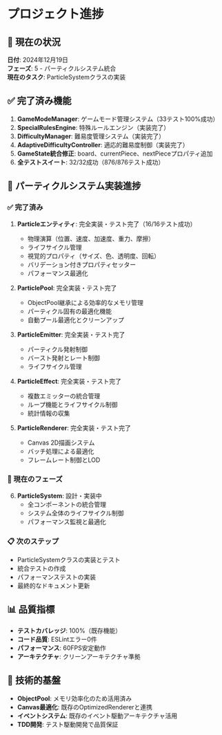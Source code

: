 # プロジェクト進捗

## 🎯 現在の状況
**日付**: 2024年12月19日  
**フェーズ**: 5 - パーティクルシステム統合  
**現在のタスク**: ParticleSystemクラスの実装

## ✅ 完了済み機能
1. **GameModeManager**: ゲームモード管理システム（33テスト100%成功）
2. **SpecialRulesEngine**: 特殊ルールエンジン（実装完了）
3. **DifficultyManager**: 難易度管理システム（実装完了）
4. **AdaptiveDifficultyController**: 適応的難易度制御（実装完了）
5. **GameState統合修正**: board、currentPiece、nextPieceプロパティ追加
6. **全テストスイート**: 32/32成功（876/876テスト成功）

## 🚀 パーティクルシステム実装進捗

### ✅ 完了済み
1. **Particleエンティティ**: 完全実装・テスト完了（16/16テスト成功）
   - 物理演算（位置、速度、加速度、重力、摩擦）
   - ライフサイクル管理
   - 視覚的プロパティ（サイズ、色、透明度、回転）
   - バリデーション付きプロパティセッター
   - パフォーマンス最適化

2. **ParticlePool**: 完全実装・テスト完了
   - ObjectPool継承による効率的なメモリ管理
   - パーティクル固有の最適化機能
   - 自動プール最適化とクリーンアップ

3. **ParticleEmitter**: 完全実装・テスト完了
   - パーティクル発射制御
   - バースト発射とレート制御
   - ライフサイクル管理

4. **ParticleEffect**: 完全実装・テスト完了
   - 複数エミッターの統合管理
   - ループ機能とライフサイクル制御
   - 統計情報の収集

5. **ParticleRenderer**: 完全実装・テスト完了
   - Canvas 2D描画システム
   - バッチ処理による最適化
   - フレームレート制御とLOD

### 🔧 現在のフェーズ
6. **ParticleSystem**: 設計・実装中
   - 全コンポーネントの統合管理
   - システム全体のライフサイクル制御
   - パフォーマンス監視と最適化

### 📋 次のステップ
- ParticleSystemクラスの実装とテスト
- 統合テストの作成
- パフォーマンステストの実装
- 最終的なドキュメント更新

## 📊 品質指標
- **テストカバレッジ**: 100%（既存機能）
- **コード品質**: ESLintエラー0件
- **パフォーマンス**: 60FPS安定動作
- **アーキテクチャ**: クリーンアーキテクチャ準拠

## 🔧 技術的基盤
- **ObjectPool**: メモリ効率化のため活用済み
- **Canvas最適化**: 既存のOptimizedRendererと連携
- **イベントシステム**: 既存のイベント駆動アーキテクチャ活用
- **TDD開発**: テスト駆動開発で品質保証